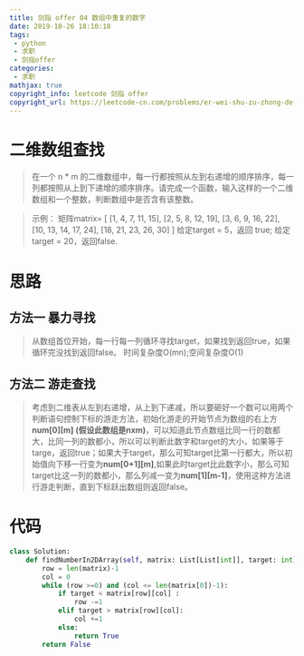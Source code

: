 ```yaml
---
title: 剑指 offer 04 数组中重复的数字
date: 2019-10-26 18:10:18
tags:
 - python
 - 求职
 - 剑指offer
categories:
 - 求职
mathjax: true
copyright_info: leetcode 剑指 offer
copyright_url: https://leetcode-cn.com/problems/er-wei-shu-zu-zhong-de-cha-zhao-lcof/
---
```



# 二维数组查找
>在一个 n * m 的二维数组中，每一行都按照从左到右递增的顺序排序，每一列都按照从上到下递增的顺序排序。请完成一个函数，输入这样的一个二维数组和一个整数，判断数组中是否含有该整数。

>示例：
>矩阵matrix=
>[
  [1,   4,  7, 11, 15],
  [2,   5,  8, 12, 19],
  [3,   6,  9, 16, 22],
  [10, 13, 14, 17, 24],
  [18, 21, 23, 26, 30]
]
给定target = 5，返回 true;
给定target = 20，返回false.

# 思路
## 方法一 暴力寻找
>从数组首位开始，每一行每一列循环寻找target，如果找到返回true，如果循环完没找到返回false。
>时间复杂度O(mn);空间复杂度O(1)

## 方法二 游走查找
>考虑到二维表从左到右递增，从上到下递减，所以要砸好一个数可以用两个判断语句控制下标的游走方法，初始化游走的开始节点为数组的右上方**num[0][m] (假设此数组是nxm)**，可以知道此节点数组比同一行的数都大，比同一列的数都小，所以可以判断此数字和target的大小，如果等于targe，返回true；如果大于target，那么可知target比第一行都大，所以初始值向下移一行变为**num[0+1][m]**,如果此时target比此数字小，那么可知target比这一列的数都小，那么列减一变为**num[1][m-1]**，使用这种方法进行游走判断，直到下标跃出数组则返回false。

# 代码

``` python
class Solution:
    def findNumberIn2DArray(self, matrix: List[List[int]], target: int) -> bool:
        row = len(matrix)-1
        col = 0
        while (row >=0) and (col <= len(matrix[0])-1):
            if target < matrix[row][col] :
                row -=1
            elif target > matrix[row][col]:
                col +=1
            else:
                return True
        return False
```

